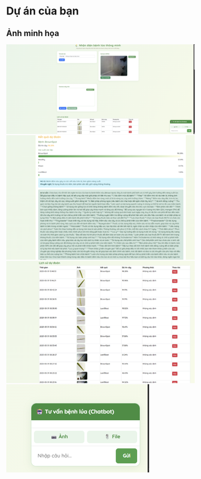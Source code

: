 # Dự án của bạn

## Ảnh minh họa

![Ảnh 1](images/anh1.png)  
![Ảnh 2](images/anh2.png)  
![Ảnh 3](images/anh3.png)  
![Ảnh 4](images/anh4.png)
